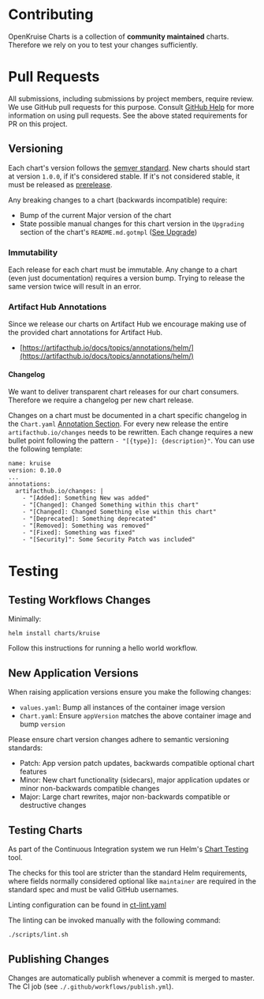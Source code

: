 # Contributing

OpenKruise Charts is a collection of **community maintained** charts. Therefore we rely on you to test your changes sufficiently.


# Pull Requests

All submissions, including submissions by project members, require review. We use GitHub pull requests for this purpose. Consult [GitHub Help](https://help.github.com/articles/about-pull-requests/) for more information on using pull requests. See the above stated requirements for PR on this project.

## Versioning

Each chart's version follows the [semver standard](https://semver.org/). New charts should start at version `1.0.0`, if it's considered stable. If it's not considered stable, it must be released as [prerelease](#prerelease).

Any breaking changes to a chart (backwards incompatible) require:

  * Bump of the current Major version of the chart
  * State possible manual changes for this chart version in the `Upgrading` section of the chart's `README.md.gotmpl` ([See Upgrade](#upgrades))

### Immutability

Each release for each chart must be immutable. Any change to a chart (even just documentation) requires a version bump. Trying to release the same version twice will result in an error.

### Artifact Hub Annotations

Since we release our charts on Artifact Hub we encourage making use of the provided chart annotations for Artifact Hub.

  * [https://artifacthub.io/docs/topics/annotations/helm/](https://artifacthub.io/docs/topics/annotations/helm/)

#### Changelog

We want to deliver transparent chart releases for our chart consumers. Therefore we require a changelog per new chart release.

Changes on a chart must be documented in a chart specific changelog in the `Chart.yaml` [Annotation Section](https://helm.sh/docs/topics/charts/#the-chartyaml-file). For every new release the entire `artifacthub.io/changes` needs to be rewritten. Each change requires a new bullet point following the pattern `- "[{type}]: {description}"`. You can use the following template:

```
name: kruise
version: 0.10.0
...
annotations:
  artifacthub.io/changes: |
    - "[Added]: Something New was added"
    - "[Changed]: Changed Something within this chart"
    - "[Changed]: Changed Something else within this chart"
    - "[Deprecated]: Something deprecated"
    - "[Removed]: Something was removed"
    - "[Fixed]: Something was fixed"
    - "[Security]": Some Security Patch was included"
```

# Testing

## Testing Workflows Changes

Minimally:

```
helm install charts/kruise
```

Follow this instructions for running a hello world workflow.

## New Application Versions

When raising application versions ensure you make the following changes:

- `values.yaml`: Bump all instances of the container image version
- `Chart.yaml`: Ensure `appVersion` matches the above container image and bump `version`

Please ensure chart version changes adhere to semantic versioning standards:

- Patch: App version patch updates, backwards compatible optional chart features
- Minor: New chart functionality (sidecars), major application updates or minor non-backwards compatible changes
- Major: Large chart rewrites, major non-backwards compatible or destructive changes

## Testing Charts

As part of the Continuous Integration system we run Helm's [Chart Testing](https://github.com/helm/chart-testing) tool.

The checks for this tool are stricter than the standard Helm requirements, where fields normally considered optional like `maintainer` are required in the standard spec and must be valid GitHub usernames.

Linting configuration can be found in [ct-lint.yaml](./.github/configs/ct-lint.yaml)

The linting can be invoked manually with the following command:

```
./scripts/lint.sh
```

## Publishing Changes

Changes are automatically publish whenever a commit is merged to master. The CI job (see `./.github/workflows/publish.yml`).